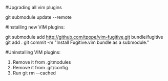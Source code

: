 #Upgrading all vim plugins

git submodule update --remote

#Installing new VIM plugins:

git submodule add http://github.com/tpope/vim-fugitive.git bundle/fugitive
git add .
git commit -m "Install Fugitive.vim bundle as a submodule."

#Uninstalling VIM plugins:

1. Remove it from .gitmodules
2. Remove it from .git/config
3. Run git rm --cached <path-to-module></path-to-module>
